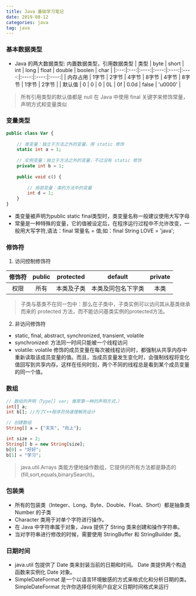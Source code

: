 ```yaml
---
title: Java 基础学习笔记
date: 2019-08-12
categories: java
tag: java
---
```


### 基本数据类型
- Java 的两大数据类型: 内置数据类型，引用数据类型
 | 类型 | byte | short | int | long | float | double | boolen | char |
|:---:|:---:|:----:|:----:|:----:|:----:|:----:|:----:|:----:|
| 内存占用 | 1字节 | 2字节 | 4字节 | 8字节 | 4字节 | 8字节 | 1字节 | 2字节 |
| 默认值 | 0 | 0 | 0 | 0L | 0f | 0.0d | false | 'u0000' |

> 所有引用类型的默认值都是 null
> 在 Java 中使用 final 关键字来修饰常量，声明方式和变量类似

### 变量类型
``` php
public class Var {
    
    // 类变量：独立于方法之外的变量，用 static 修饰
    static int a = 1;
    
    // 实例变量：独立于方法之外的变量，不过没有 static 修饰
    private int b = 1;
    
    public void c() {
        
        // 局部变量：类的方法中的变量
        int d = 1;
    }
}
```

- 类变量被声明为public static final类型时，类变量名称一般建议使用大写字母
- 常量是一种特殊的变量，它的值被设定后，在程序运行过程中不允许改变，一般用大写字符,语法：final 常量名 = 值;如：final String LOVE = 'java';

### 修饰符
1. 访问控制修饰符

| 修饰符 | public | protected | default | private |
|:---:|:---:|:----:|:----:|:----:|
| 权限 | 所有 | 本类及子类 | 本类及同包名下字类 | 本类 |

> 子类与基类不在同一包中：那么在子类中，子类实例可以访问其从基类继承而来的 protected 方法，而不能访问基类实例的protected方法。

2. 非访问修饰符

- static, final, abstract, synchronized, transient, volatile
- synchronized: 方法同一时间只能被一个线程访问
- volatile: volatile 修饰的成员变量在每次被线程访问时，都强制从共享内存中重新读取该成员变量的值。而且，当成员变量发生变化时，会强制线程将变化值回写到共享内存。这样在任何时刻，两个不同的线程总是看到某个成员变量的同一个值。

### 数组
``` php
// 数组的声明（Type[] var; 推荐第一种的声明方式，）
int[] a;  
int b[]; //为了C++程序员快速理解而设计

// 创建数组
String[] a = {"天天", "向上"};

int size = 2;
String[] b = new String[size];
b[0] = "好好";
b[1] = "学习";
```
> java.util.Arrays 类能方便地操作数组，它提供的所有方法都是静态的(fill,sort,equals,binarySearch)。

### 包装类
- 所有的包装类（Integer、Long、Byte、Double、Float、Short）都是抽象类 Number 的子类
- Character 类用于对单个字符进行操作。
- 在 Java 中字符串属于对象，Java 提供了 String 类来创建和操作字符串。
- 当对字符串进行修改的时候，需要使用 StringBuffer 和 StringBuilder 类。

### 日期时间
- java.util 包提供了 Date 类来封装当前的日期和时间。 Date 类提供两个构造函数来实例化 Date 对象。
- SimpleDateFormat 是一个以语言环境敏感的方式来格式化和分析日期的类。SimpleDateFormat 允许你选择任何用户自定义日期时间格式来运行

